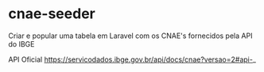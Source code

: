# cnae-seeder
Criar e popular uma tabela em Laravel com os CNAE's fornecidos pela API do IBGE

API Oficial
https://servicodados.ibge.gov.br/api/docs/cnae?versao=2#api-_

